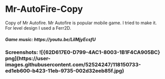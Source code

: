 # Mr-AutoFire-Copy
Copy of Mr Autofire. Mr Autofire is popular mobile game. I tried to make it.
For level design I used a Ferr2D.
<H5> Game music: https://youtu.be/LilMjyEcsfU<H5>

<H3> Screenshots:
![{62D617E0-D799-4AC1-8003-1B1F4CA905BC} png](https://user-images.githubusercontent.com/52524247/118150733-ed1eb600-b423-11eb-9735-002d32eeb85f.jpg)
